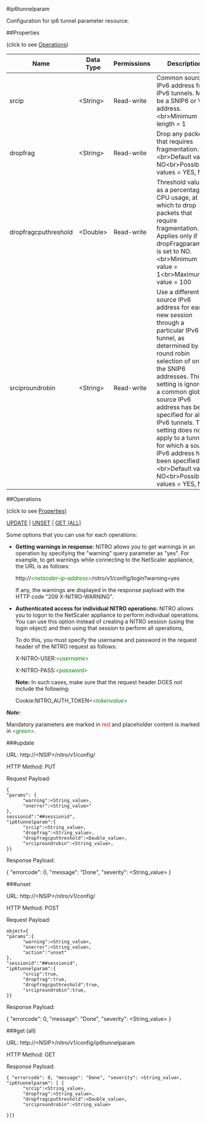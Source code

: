#ip6tunnelparam

Configuration for ip6 tunnel parameter resource.


##Properties 
<span>(click to see [Operations](#operations))</span>


<table><thead><tr><th>Name</th><th> Data Type</th><th> Permissions</th><th>Description</th></tr></thead><tbody><tr><td>srcip</td><td>&lt;String></td><td>Read-write</td><td>Common source IPv6 address for all IPv6 tunnels. Must be a SNIP6 or VIP6 address.&lt;br>Minimum length = 1</td><tr><tr><td>dropfrag</td><td>&lt;String></td><td>Read-write</td><td>Drop any packet that requires fragmentation.&lt;br>Default value: NO&lt;br>Possible values = YES, NO</td><tr><tr><td>dropfragcputhreshold</td><td>&lt;Double></td><td>Read-write</td><td>Threshold value, as a percentage of CPU usage, at which to drop packets that require fragmentation. Applies only if dropFragparameter is set to NO.&lt;br>Minimum value = 1&lt;br>Maximum value = 100</td><tr><tr><td>srciproundrobin</td><td>&lt;String></td><td>Read-write</td><td>Use a different source IPv6 address for each new session through a particular IPv6 tunnel, as determined by round robin selection of one of the SNIP6 addresses. This setting is ignored if a common global source IPv6 address has been specified for all the IPv6 tunnels. This setting does not apply to a tunnel for which a source IPv6 address has been specified.&lt;br>Default value: NO&lt;br>Possible values = YES, NO</td><tr></tbody></table>
##Operations 
<span>(click to see [Properties](#properties))</span>


[UPDATE](#update) | [UNSET](#unset) | [GET (ALL)](#get-(all))


Some options that you can use for each operations:
<ul><li><p><b>Getting warnings in response:</b> NITRO allows you to get warnings in an operation by specifying the "warning" query parameter as "yes". For example, to get warnings while connecting to the NetScaler appliance, the URL is as follows:</p><p>http://<span style="color:green;font-style:italic;">&lt;netscaler-ip-address&gt;</span>/nitro/v1/config/login?warning=yes</p><p>If any, the warnings are displayed in the response payload with the HTTP code "209 X-NITRO-WARNING".</p></li><li><p><b>Authenticated access for individual NITRO operations:</b> NITRO allows you to logon to the NetScaler appliance to perform individual operations. You can use this option instead of creating a NITRO session (using the login object) and then using that session to perform all operations,</p><p>To do this, you must specify the username and password in the request header of the NITRO request as follows:</p><p>X-NITRO-USER:<span style="color:green;font-style:italic;">&lt;username&gt;</span></p><p>X-NITRO-PASS:<span style="color:green;font-style:italic;">&lt;password&gt;</span></p><p><b>Note:</b> In such cases, make sure that the request header DOES not include the following:</p><p>Cookie:NITRO_AUTH_TOKEN=<span style="color:green;font-style:italic;">&lt;tokenvalue&gt;</span></p></li></ul>



***Note:*** 
Mandatory parameters are marked in <span style="color:#FF0000;">red</span> and placeholder content is marked in <span style="color:green;font-style:italic">&lt;green&gt;</span>.

###update



URL: http://&lt;NSIP&gt;/nitro/v1/config/
HTTP Method: PUT
Request Payload: ```{"params": {      "warning":<String_value>,      "onerror":<String_value>"},sessionid":"##sessionid","ip6tunnelparam":{      "srcip":<String_value>,      "dropfrag":<String_value>,      "dropfragcputhreshold":<Double_value>,      "srciproundrobin":<String_value>,}}```
Response Payload: 
{ "errorcode": 0, "message": "Done", "severity": <String_value> }


###unset



URL: http://&lt;NSIP&gt;/nitro/v1/config/
HTTP Method: POST
Request Payload: ```object={"params":{      "warning":<String_value>,      "onerror":<String_value>,      "action":"unset"},"sessionid":"##sessionid","ip6tunnelparam":{      "srcip":true,      "dropfrag":true,      "dropfragcputhreshold":true,      "srciproundrobin":true,}}```
Response Payload: 
{ "errorcode": 0, "message": "Done", "severity": <String_value> }


###get (all)



URL: http://&lt;NSIP&gt;/nitro/v1/config/ip6tunnelparam
HTTP Method: GET
Response Payload: ```{ "errorcode": 0, "message": "Done", "severity": <String_value>, "ip6tunnelparam": [ {      "srcip":<String_value>,      "dropfrag":<String_value>,      "dropfragcputhreshold":<Double_value>,      "srciproundrobin":<String_value>}]}```



